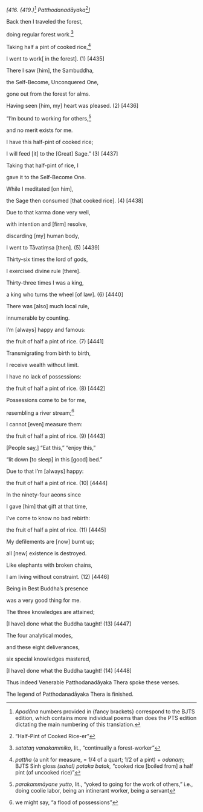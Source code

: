 *\[416. {419.}*[^1] *Patthodanadāyaka*[^2]*\]*

Back then I traveled the forest,

doing regular forest work.[^3]

Taking half a pint of cooked rice,[^4]

I went to work\[ in the forest\]. (1) \[4435\]

There I saw \[him\], the Sambuddha,

the Self-Become, Unconquered One,

gone out from the forest for alms.

Having seen \[him, my\] heart was pleased. (2) \[4436\]

“I’m bound to working for others,[^5]

and no merit exists for me.

I have this half-pint of cooked rice;

I will feed \[it\] to the \[Great\] Sage.” (3) \[4437\]

Taking that half-pint of rice, I

gave it to the Self-Become One.

While I meditated \[on him\],

the Sage then consumed \[that cooked rice\]. (4) \[4438\]

Due to that karma done very well,

with intention and \[firm\] resolve,

discarding \[my\] human body,

I went to Tāvatiṃsa \[then\]. (5) \[4439\]

Thirty-six times the lord of gods,

I exercised divine rule \[there\].

Thirty-three times I was a king,

a king who turns the wheel \[of law\]. (6) \[4440\]

There was \[also\] much local rule,

innumerable by counting.

I’m \[always\] happy and famous:

the fruit of half a pint of rice. (7) \[4441\]

Transmigrating from birth to birth,

I receive wealth without limit.

I have no lack of possessions:

the fruit of half a pint of rice. (8) \[4442\]

Possessions come to be for me,

resembling a river stream;[^6]

I cannot \[even\] measure them:

the fruit of half a pint of rice. (9) \[4443\]

\[People say,\] “Eat this,” “enjoy this,”

“lit down \[to sleep\] in this \[good\] bed.”

Due to that I’m \[always\] happy:

the fruit of half a pint of rice. (10) \[4444\]

In the ninety-four aeons since

I gave \[him\] that gift at that time,

I’ve come to know no bad rebirth:

the fruit of half a pint of rice. (11) \[4445\]

My defilements are \[now\] burnt up;

all \[new\] existence is destroyed.

Like elephants with broken chains,

I am living without constraint. (12) \[4446\]

Being in Best Buddha’s presence

was a very good thing for me.

The three knowledges are attained;

\[I have\] done what the Buddha taught! (13) \[4447\]

The four analytical modes,

and these eight deliverances,

six special knowledges mastered,

\[I have\] done what the Buddha taught! (14) \[4448\]

Thus indeed Venerable Patthodanadāyaka Thera spoke these verses.

The legend of Patthodanadāyaka Thera is finished.

[^1]: *Apadāna* numbers provided in {fancy brackets} correspond to the
    BJTS edition, which contains more individual poems than does the PTS
    edition dictating the main numbering of this translation.

[^2]: “Half-Pint of Cooked Rice-er”

[^3]: *satataŋ vanakammiko*, lit., “continually a forest-worker”

[^4]: *pattha* (a unit for measure, = 1/4 of a quart; 1/2 of a pint) +
    *odanaṃ*; BJTS Sinh gloss *(sahal) pataka batak,* “cooked rice
    \[boiled from\] a half pint (of uncooked rice)”

[^5]: *parakammāyane yutto*, lit., “yoked to going for the work of
    others,” i.e., doing coolie labor, being an intinerant worker, being
    a servant

[^6]: we might say, “a flood of possessions”
